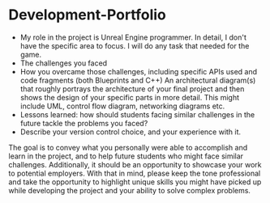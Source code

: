 # Development-Portfolio
 - My role in the project is Unreal Engine programmer. In detail, I don't have the specific area to focus. I will do any task that needed for the game.
 - The challenges you faced
 - How you overcame those challenges, including specific APIs used and code fragments (both Blueprints and C++)
An architectural diagram(s) that roughly portrays the architecture of your final project and then shows the design of your specific parts in more detail. This might include UML, control flow diagram, networking diagrams etc.
 - Lessons learned: how should students facing similar challenges in the future tackle the problems you faced?
 - Describe your version control choice, and your experience with it.

The goal is to convey what you personally were able to accomplish and learn in the project, and to help future students who might face similar challenges. Additionally, it should be an opportunity to showcase your work to potential employers. With that in mind, please keep the tone professional and take the opportunity to highlight unique skills you might have picked up while developing the project and your ability to solve complex problems.
